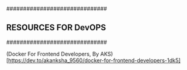 ##############################
##	RESOURCES FOR DevOPS	##
##############################

(Docker For Frontend Developers, By AKS)[https://dev.to/akanksha_9560/docker-for-frontend-developers-1dk5]
